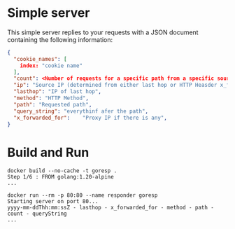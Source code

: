 # Simple server

This simple server replies to your requests with a JSON document containing the following information:

```json
{
  "cookie_names": [
    index: "cookie name"
  ],
  "count": <Number of requests for a specific path from a specific source IP>,
  "ip": "Source IP (determined from either last hop or HTTP Heasder x_forwarded_for",
  "lasthop": "IP of last hop",
  "method": "HTTP Method",
  "path": "Requested path",
  "query_string": "everythinf afer the path",
  "x_forwarded_for":	"Proxy IP if there is any",
}
```

# Build and Run

```shell
docker build --no-cache -t goresp .
Step 1/6 : FROM golang:1.20-alpine
...

docker run --rm -p 80:80 --name responder goresp
Starting server on port 80...
yyyy-mm-ddThh:mm:ssZ - lasthop - x_forwarded_for - method - path - count - queryString
...
```
